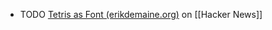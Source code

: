 - TODO [Tetris as Font (erikdemaine.org)](https://news.ycombinator.com/item?id=40737294) on [[Hacker News]]
